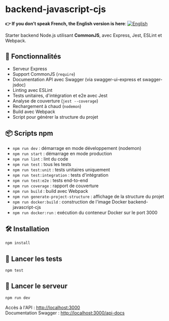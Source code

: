 # backend-javascript-cjs

**👉 If you don’t speak French, the English version is here**: [![English](../../ui/version-en.png)](./README.en.md)

Starter backend Node.js utilisant **CommonJS**, avec Express, Jest, ESLint et Webpack.

## 🚀 Fonctionnalités

- Serveur Express
- Support CommonJS (`require`)
- Documentation API avec Swagger (via swagger-ui-express et swagger-jsdoc)
- Linting avec ESLint
- Tests unitaires, d'intégration et e2e avec Jest
- Analyse de couverture (`jest --coverage`)
- Rechargement à chaud (`nodemon`)
- Build avec Webpack
- Script pour générer la structure du projet

## 📦 Scripts npm

- `npm run dev` : démarrage en mode développement (nodemon)
- `npm run start` : démarrage en mode production
- `npm run lint` : lint du code
- `npm run test` : tous les tests
- `npm run test:unit` : tests unitaires uniquement
- `npm run test:integration` : tests d'intégration
- `npm run test:e2e` : tests end-to-end
- `npm run coverage` : rapport de couverture
- `npm run build` : build avec Webpack
- `npm run generate-project-structure` : affichage de la structure du projet
- `npm run docker:build` : construction de l'image Docker backend-javascript-cjs
- `npm run docker:run` : exécution du conteneur Docker sur le port 3000

## 🛠 Installation

```bash
npm install
```

## 🧪 Lancer les tests

```bash
npm test
```

## 🚀 Lancer le serveur

```bash
npm run dev
```

Accès à l'API : [http://localhost:3000](http://localhost:3000)  
Documentation Swagger : [http://localhost:3000/api-docs](http://localhost:3000/api-docs)
